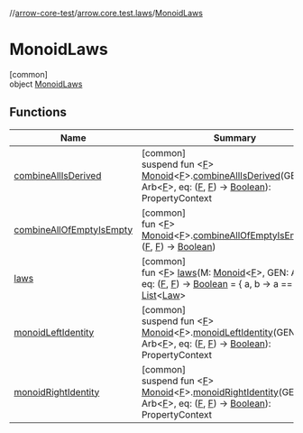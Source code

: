 //[arrow-core-test](../../../index.md)/[arrow.core.test.laws](../index.md)/[MonoidLaws](index.md)

# MonoidLaws

[common]\
object [MonoidLaws](index.md)

## Functions

| Name | Summary |
|---|---|
| [combineAllIsDerived](combine-all-is-derived.md) | [common]<br>suspend fun &lt;[F](combine-all-is-derived.md)&gt; [Monoid](../../../../arrow-core/arrow-core/arrow.typeclasses/-monoid/index.md)&lt;[F](combine-all-is-derived.md)&gt;.[combineAllIsDerived](combine-all-is-derived.md)(GEN: Arb&lt;[F](combine-all-is-derived.md)&gt;, eq: ([F](combine-all-is-derived.md), [F](combine-all-is-derived.md)) -&gt; [Boolean](https://kotlinlang.org/api/latest/jvm/stdlib/kotlin/-boolean/index.html)): PropertyContext |
| [combineAllOfEmptyIsEmpty](combine-all-of-empty-is-empty.md) | [common]<br>fun &lt;[F](combine-all-of-empty-is-empty.md)&gt; [Monoid](../../../../arrow-core/arrow-core/arrow.typeclasses/-monoid/index.md)&lt;[F](combine-all-of-empty-is-empty.md)&gt;.[combineAllOfEmptyIsEmpty](combine-all-of-empty-is-empty.md)(eq: ([F](combine-all-of-empty-is-empty.md), [F](combine-all-of-empty-is-empty.md)) -&gt; [Boolean](https://kotlinlang.org/api/latest/jvm/stdlib/kotlin/-boolean/index.html)) |
| [laws](laws.md) | [common]<br>fun &lt;[F](laws.md)&gt; [laws](laws.md)(M: [Monoid](../../../../arrow-core/arrow-core/arrow.typeclasses/-monoid/index.md)&lt;[F](laws.md)&gt;, GEN: Arb&lt;[F](laws.md)&gt;, eq: ([F](laws.md), [F](laws.md)) -&gt; [Boolean](https://kotlinlang.org/api/latest/jvm/stdlib/kotlin/-boolean/index.html) = { a, b -&gt; a == b }): [List](https://kotlinlang.org/api/latest/jvm/stdlib/kotlin.collections/-list/index.html)&lt;[Law](../-law/index.md)&gt; |
| [monoidLeftIdentity](monoid-left-identity.md) | [common]<br>suspend fun &lt;[F](monoid-left-identity.md)&gt; [Monoid](../../../../arrow-core/arrow-core/arrow.typeclasses/-monoid/index.md)&lt;[F](monoid-left-identity.md)&gt;.[monoidLeftIdentity](monoid-left-identity.md)(GEN: Arb&lt;[F](monoid-left-identity.md)&gt;, eq: ([F](monoid-left-identity.md), [F](monoid-left-identity.md)) -&gt; [Boolean](https://kotlinlang.org/api/latest/jvm/stdlib/kotlin/-boolean/index.html)): PropertyContext |
| [monoidRightIdentity](monoid-right-identity.md) | [common]<br>suspend fun &lt;[F](monoid-right-identity.md)&gt; [Monoid](../../../../arrow-core/arrow-core/arrow.typeclasses/-monoid/index.md)&lt;[F](monoid-right-identity.md)&gt;.[monoidRightIdentity](monoid-right-identity.md)(GEN: Arb&lt;[F](monoid-right-identity.md)&gt;, eq: ([F](monoid-right-identity.md), [F](monoid-right-identity.md)) -&gt; [Boolean](https://kotlinlang.org/api/latest/jvm/stdlib/kotlin/-boolean/index.html)): PropertyContext |

